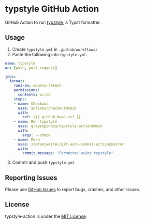 # typstyle GitHub Action
GitHub Action to run [typstyle](https://github.com/Enter-tainer/typstyle), a Typst formatter.

## Usage
1. Create `typstyle.yml` in `.github/workflows/`
2. Paste the following into `typstyle.yml`:
```yml
name: typstyle
on: [push, pull_request]

jobs:
  format:
    runs-on: ubuntu-latest
    permissions:
      contents: write
    steps:
    - name: Checkout
      uses: actions/checkout@main
      with:
        ref: ${{ github.head_ref }}
    - name: Run typstyle
      uses: grayespinoza/typstyle-action@main
      with:
        args: --check
    - name: Push
      uses: stefanzweifel/git-auto-commit-action@master
      with:
        commit_message: "Formatted using typstyle"
```
3. Commit and push `typstyle.yml`

## Reporting Issues
Please use [GitHub Issues](https://github.com/grayespinoza/typstyle-action/issues) to report bugs, crashes, and other issues.

## License
typstyle-action is under the [MIT License](https://github.com/grayespinoza/typstyle-action/blob/main/LICENSE).
